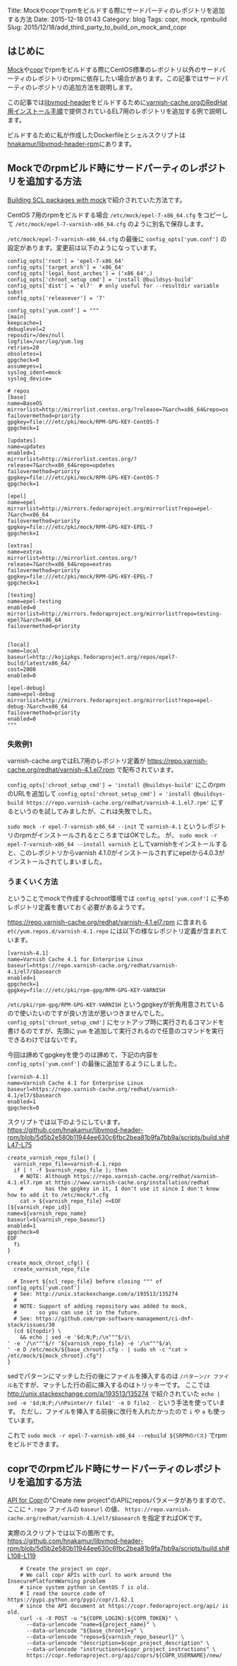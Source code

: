 Title: Mockやcoprでrpmをビルドする際にサードパーティのレポジトリを追加する方法
Date: 2015-12-18 01:43
Category: blog
Tags: copr, mock, rpmbuild
Slug: 2015/12/18/add_third_party_to_build_on_mock_and_copr

## はじめに
[Mock](https://fedoraproject.org/wiki/Mock)や[copr](https://copr.fedoraproject.org/)でrpmをビルドする際にCentOS標準のレポジトリ以外のサードパーティのレポジトリのrpmに依存したい場合があります。この記事ではサードパーティのレポジトリの追加方法を説明します。

この記事では[libvmod-header](https://www.varnish-cache.org/vmod/header-manipulation)をビルドするために[varnish-cache.orgのRedHat用インストール手順](https://www.varnish-cache.org/installation/redhat)で提供されているEL7用のレポジトリを追加する例で説明します。

ビルドするために私が作成したDockerfileとシェルスクリプトは[hnakamur/libvmod-header-rpm](https://github.com/hnakamur/libvmod-header-rpm)にあります。

## Mockでのrpmビルド時にサードパーティのレポジトリを追加する方法

[Building SCL packages with mock](https://lists.fedorahosted.org/pipermail/softwarecollections/2012-November/000018.html)で紹介されていた方法です。

CentOS 7用のrpmをビルドする場合 `/etc/mock/epel-7-x86_64.cfg` をコピーして `/etc/mock/epel-7-varnish-x86_64.cfg` のように別名で保存します。

`/etc/mock/epel-7-varnish-x86_64.cfg` の最後に `config_opts['yum.conf']` の設定があります。変更前は以下のようになっています。

```
config_opts['root'] = 'epel-7-x86_64'
config_opts['target_arch'] = 'x86_64'
config_opts['legal_host_arches'] = ('x86_64',)
config_opts['chroot_setup_cmd'] = 'install @buildsys-build'
config_opts['dist'] = 'el7'  # only useful for --resultdir variable subst
config_opts['releasever'] = '7'

config_opts['yum.conf'] = """
[main]
keepcache=1
debuglevel=2
reposdir=/dev/null
logfile=/var/log/yum.log
retries=20
obsoletes=1
gpgcheck=0
assumeyes=1
syslog_ident=mock
syslog_device=

# repos
[base]
name=BaseOS
mirrorlist=http://mirrorlist.centos.org/?release=7&arch=x86_64&repo=os
failovermethod=priority
gpgkey=file:///etc/pki/mock/RPM-GPG-KEY-CentOS-7
gpgcheck=1

[updates]
name=updates
enabled=1
mirrorlist=http://mirrorlist.centos.org/?release=7&arch=x86_64&repo=updates
failovermethod=priority
gpgkey=file:///etc/pki/mock/RPM-GPG-KEY-CentOS-7
gpgcheck=1

[epel]
name=epel
mirrorlist=http://mirrors.fedoraproject.org/mirrorlist?repo=epel-7&arch=x86_64
failovermethod=priority
gpgkey=file:///etc/pki/mock/RPM-GPG-KEY-EPEL-7
gpgcheck=1

[extras]
name=extras
mirrorlist=http://mirrorlist.centos.org/?release=7&arch=x86_64&repo=extras
failovermethod=priority
gpgkey=file:///etc/pki/mock/RPM-GPG-KEY-EPEL-7
gpgcheck=1

[testing]
name=epel-testing
enabled=0
mirrorlist=http://mirrors.fedoraproject.org/mirrorlist?repo=testing-epel7&arch=x86_64
failovermethod=priority


[local]
name=local
baseurl=http://kojipkgs.fedoraproject.org/repos/epel7-build/latest/x86_64/
cost=2000
enabled=0

[epel-debug]
name=epel-debug
mirrorlist=http://mirrors.fedoraproject.org/mirrorlist?repo=epel-debug-7&arch=x86_64
failovermethod=priority
enabled=0
"""
```

### 失敗例1
varnish-cache.orgではEL7用のレポジトリ定義が https://repo.varnish-cache.org/redhat/varnish-4.1.el7.rpm で配布されています。

`config_opts['chroot_setup_cmd'] = 'install @buildsys-build'` にこのrpmのURLを追加して
`config_opts['chroot_setup_cmd'] = 'install @buildsys-build https://repo.varnish-cache.org/redhat/varnish-4.1.el7.rpm'` にするというのを試してみましたが、これは失敗でした。

`sudo mock -r epel-7-varnish-x86_64 --init` で `varnish-4.1` というレポジトリのrpmがインストールされるところまではOKでした。
が、 `sudo mock -r epel-7-varnish-x86_64 --install varnish` としてvarnishをインストールすると、このレポジトリからvarnish 4.1.0がインストールされずにepelから4.0.3がインストールされてしまいました。

### うまくいく方法

ということでmockで作成するchroot環境では `config_opts['yum.conf']` に予めレポジトリ定義を書いておく必要があるようです。

https://repo.varnish-cache.org/redhat/varnish-4.1.el7.rpm に含まれる `etc/yum.repos.d/varnish-4.1.repo` には以下の様なレポジトリ定義が含まれています。

```
[varnish-4.1]
name=Varnish Cache 4.1 for Enterprise Linux
baseurl=https://repo.varnish-cache.org/redhat/varnish-4.1/el7/$basearch
enabled=1
gpgcheck=1
gpgkey=file:///etc/pki/rpm-gpg/RPM-GPG-KEY-VARNISH
```

`/etc/pki/rpm-gpg/RPM-GPG-KEY-VARNISH` というgpgkeyが折角用意されているので使いたいのですが良い方法が思いつきませんでした。 `config_opts['chroot_setup_cmd']` にセットアップ時に実行されるコマンドを書けるのですが、先頭に `yum` を追加して実行されるので任意のコマンドを実行できるわけではないです。

今回は諦めてgpgkeyを使うのは諦めて、下記の内容を `config_opts['yum.conf']` の最後に追加するようにしました。

```
[varnish-4.1]
name=Varnish Cache 4.1 for Enterprise Linux
baseurl=https://repo.varnish-cache.org/redhat/varnish-4.1/el7/$basearch
enabled=1
gpgcheck=0
```

スクリプトでは以下のようにしています。
https://github.com/hnakamur/libvmod-header-rpm/blob/5d5b2e580b11944ee630c6fbc2bea81b9fa7bb9a/scripts/build.sh#L47-L75

```
create_varnish_repo_file() {
  varnish_repo_file=varnish-4.1.repo
  if [ ! -f $varnish_repo_file ]; then
    # NOTE: Although https://repo.varnish-cache.org/redhat/varnish-4.1.el7.rpm at https://www.varnish-cache.org/installation/redhat
    #       has the gpgkey in it, I don't use it since I don't know how to add it to /etc/mock/*.cfg
    cat > ${varnish_repo_file} <<EOF
[${varnish_repo_id}]
name=${varnish_repo_name}
baseurl=${varnish_repo_baseurl}
enabled=1
gpgcheck=0
EOF
  fi
}

create_mock_chroot_cfg() {
  create_varnish_repo_file

  # Insert ${scl_repo_file} before closing """ of config_opts['yum.conf']
  # See: http://unix.stackexchange.com/a/193513/135274
  #
  # NOTE: Support of adding repository was added to mock,
  #       so you can use it in the future.
  # See: https://github.com/rpm-software-management/ci-dnf-stack/issues/30
  (cd ${topdir} \
    && echo | sed -e '$d;N;P;/\n"""$/i\
' -e '/\n"""$/r '${varnish_repo_file} -e '/\n"""$/a\
' -e D /etc/mock/${base_chroot}.cfg - | sudo sh -c "cat > /etc/mock/${mock_chroot}.cfg")
}
```

sedでパターンにマッチした行の後にファイルを挿入するのは `/パターン/r ファイル名`ですが、マッチした行の前に挿入するのはトリッキーです。
ここでは http://unix.stackexchange.com/a/193513/135274 で紹介されていた `echo | sed -e '$d;N;P;/\nPointer/r file1' -e D file2 -` という手法を使っています。
ただし、ファイルを挿入する前後に改行を入れたかったので `i` や `a` も使っています。

これで `sudo mock -r epel-7-varnish-x86_64 --rebuild ${SRPMのパス}` でrpmをビルドできます。

## coprでのrpmビルド時にサードパーティのレポジトリを追加する方法

[API for Copr](https://copr.fedoraproject.org/api/)の"Create new project"のAPIにreposパラメータがありますので、ここに `*.repo` ファイルの `baseurl` の値、 `https://repo.varnish-cache.org/redhat/varnish-4.1/el7/$basearch` を指定すればOKです。

実際のスクリプトでは以下の箇所です。
https://github.com/hnakamur/libvmod-header-rpm/blob/5d5b2e580b11944ee630c6fbc2bea81b9fa7bb9a/scripts/build.sh#L108-L119

```
    # Create the project on copr.
    # We call copr APIs with curl to work around the InsecurePlatformWarning problem
    # since system python in CentOS 7 is old.
    # I read the source code of https://pypi.python.org/pypi/copr/1.62.1
    # since the API document at https://copr.fedoraproject.org/api/ is old.
    curl -s -X POST -u "${COPR_LOGIN}:${COPR_TOKEN}" \
      --data-urlencode "name=${project_name}" \
      --data-urlencode "${base_chroot}=y" \
      --data-urlencode "repos=${varnish_repo_baseurl}" \
      --data-urlencode "description=$copr_project_description" \
      --data-urlencode "instructions=$copr_project_instructions" \
      https://copr.fedoraproject.org/api/coprs/${COPR_USERNAME}/new/
```
